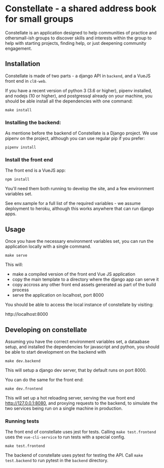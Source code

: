 # Constellate - a shared address book for small groups

Constellate is an application designed to help communities of practice and othersmall-ish groups to discover skills and interests within the group to help with starting projects, finding help, or just deepening community engagement.



## Installation

Constellate is made of two parts - a django API in `backend`, and a VueJS front end in `cl8-web`.

If you have a recent version of python 3 (3.6 or higher), pipenv installed, and nodejs (10 or higher), and postgressql already on your machine, you should be able install all the dependencies with one command:

```
make install
```

### Installing the backend:

As mentione before the backend of Constellate is a Django project. We use pipenv on the project, although you can use regular pip if you prefer:

```
pipenv install
```

### Install the front end

The front end is a VueJS app:

```
npm install
```

You'll need them both running to develop the site, and a few environment variables set.

See env.sample for a full list of the required variables - we assume deployment to heroku, although this works anywhere that can run django apps.

## Usage

Once you have the necessary environment variables set, you can run the application locally with a single command.

```
make serve
```

This will:

- make a compiled version of the front end Vue JS application
- copy the main template to a directory where the django app can serve it
- copy accross any other front end assets generated as part of the build process
- serve the application on localhost, port 8000

You should be able to access the local instance of constellate by visiting:

http://localhost:8000


## Developing on constellate

Assuming you have the correct environment variables set, a dataabase setup, and installed the dependencies for javascript and python, you should be able to start development on the backend with

```
make dev.backend
```

This will setup a django dev server, that by default runs on port 8000.

You can do the same for the front end:

```
make dev.frontend
```

This will set up a hot reloading server, serving the vue front end http://127.0.0.1:8080, and proxying requests to the backend, to simulate the two services being run on a single machine in production.

### Running tests

The front end of constellate uses jest for tests. Calling `make test.frontend` uses the `vue-cli-service` to run tests with a special config.

```
make test.frontend
```

The backend of constellate uses pytest for testing the API. Call `make test.backend` to run pytest in the `backend` directory.
